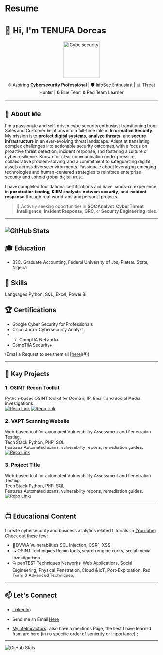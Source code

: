 # Resume


# 👋 Hi, I'm TENUFA Dorcas

<p align="center">
  <img src="https://media.giphy.com/media/2IudUHdI075HL02Pkk/giphy.gif" width="120" alt="Cybersecurity" />
</p>

<p align="center">
  🌐 Aspiring <strong>Cybersecurity Professional</strong> | 🛡️ InfoSec Enthusiast | 📊 Threat Hunter | 🔒 Blue Team & Red Team Learner  
</p>


---

## 🧠 About Me

I'm a passionate and self-driven cybersecurity enthusiast transitioning from Sales and Customer Relations into a full-time role in **Information Security**. My mission is to **protect digital systems**, **analyze threats**, and **secure infrastructure** in an ever-evolving threat landscape. Adept at translating complex challenges into actionable security outcomes, with a focus on proactive threat detection, incident response, and fostering a culture of cyber resilience. Known for clear communication under pressure, collaborative problem-solving, and a commitment to safeguarding digital assets across diverse environments. Passionate about leveraging emerging technologies and human-centered strategies to reinforce enterprise security and uphold global digital trust.


I have completed foundational certifications and have hands-on experience in **penetration testing**, **SIEM analysis**, **network security**, and **incident response** through real-world labs and personal projects.

> 🚀 Actively seeking opportunities in **SOC Analyst**, **Cyber Threat Intelligence**, **Incident Response**, **GRC**, or **Security Engineering** roles.


---  



![GitHub Stats](httpsgithub-readme-stats.vercel.appapiusername=Xbox2020&show_icons=true&theme=radical)
---


## 🎓 Education
- BSC. Graduate Accounting, Federal University of Jos, Plateau State, Nigeria


## 🔧 Skills
Languages Python, SQL, Excel, Power BI  

## 🏆 Certifications
- Google Cyber Security for Professionals
- Cisco Junior Cybersecurity Analyst
- - CompTIA Network+
- CompTiIA Security+



(Email a Request to see them all [[here](httpbit.ly4euDiea)](#))

---

## 🚀 Key Projects

### 1. OSINT Recon Toolkit
Python-based OSINT toolkit for Domain, IP, Email, and Social Media investigations.  
[![Repo Link](httpsimg.shields.iobadge🔗-Repository-black)](httpsgithub.compath1886osint-toolkit)
[![Repo Link](httpsimg.shields.iobadge🔗-Repository&StepByStepWalkThrough-black)](httpsgithub.comXbox2020Cyber-OSINT-Recon-Toolkit)

### 2. VAPT Scanning Website
Web-based tool for automated Vulnerability Assessment and Penetration Testing.  
Tech Stack Python, PHP, SQL  
Features Automated scans, vulnerability reports, remediation guides.  
[![Repo Link](httpsimg.shields.iobadge🔗-Repository-black)](httpsgithub.compath1886vapt-scanner-link-from-Repositories-URL)


### 3. Project Title
Web-based tool for automated Vulnerability Assessment and Penetration Testing.  
Tech Stack Python, PHP, SQL  
Features Automated scans, vulnerability reports, remediation guides.  
[![Repo Link](httpsimg.shields.iobadge🔗-Repository-black)](https://github.com/Deenalyst567/Flask-Vulnerability-Audit-Hardening-Project))



---

## 📺 Educational Content
I create cybersecurity and business analytics related tutorials on [(YouTube)](httpswww.youtube.com@JohnPaulIghorue)  
Check out these few;
- 🎥 DVWA Vulnerabilities SQL Injection, CSRF, XSS
- 🔍 OSINT Techniques Recon tools, search engine dorks, social media investigations
- 🔍 penTEST Techniques Networks, Web Applications, Social Engineering, Physical Penetration, Cloud & IoT, Post-Exploration, Red Team & Advanced Techniques,  

---

## 📫 Let's Connect
- [LinkedIn](https://www.linkedin.com/in/tenufa-dorcas-471063260/))
- Send me an Email [Here](dorcastenufa@gmail.com)

- [MyLifeImpactors](httpsgithub.comXbox2020Diary-of-Works)  I also have a mentions Page, the best I have learned from are here (in no specific order of seniority or importance) ;
   




---
![GitHub Stats](httpsgithub-readme-stats.vercel.appapiusername=Xbox2020&show_icons=true&theme=radical)
